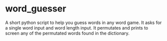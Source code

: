 # word_guesser
A short python script to help you guess words in any word game. It asks for a single word input and word length input. It permutates and prints to screen any of the permutated words found in the dictionary.
